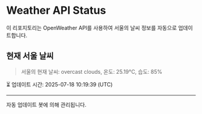 
# Weather API Status

이 리포지토리는 OpenWeather API를 사용하여 서울의 날씨 정보를 자동으로 업데이트합니다.

## 현재 서울 날씨
> 서울의 현재 날씨: overcast clouds, 온도: 25.19°C, 습도: 85%

⏳ 업데이트 시간: 2025-07-18 10:19:39 (UTC)

---
자동 업데이트 봇에 의해 관리됩니다.
